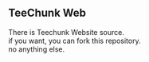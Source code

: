## TeeChunk Web ##
There is Teechunk Website source.  
if you want, you can fork this repository.  
no anything else.